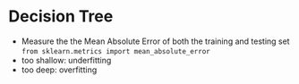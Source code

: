 # Decision Tree

* Measure the the Mean Absolute Error of both the training and testing set `from sklearn.metrics import mean_absolute_error`
* too shallow: underfitting
* too deep: overfitting



